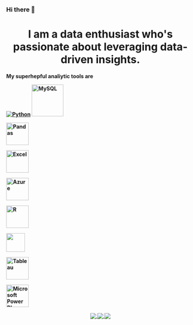 ### Hi there 👋

<div align="center"> <h1 align="center"> I am a data enthusiast who's passionate about leveraging data-driven insights. </h1> </div>  
 
 

<b> My superhepful analiytic tools are <b>  

  

<div <p align="center"></div>

[![Python](https://www.python.org/static/community_logos/python-logo.png)](https://www.w3schools.com/)
<a href="#" target="_blank"> <img src="https://www.mysql.com/common/logos/logo-mysql-170x115.png" alt="MySQL" height="85"/> </a> 

<a href="#" target="_blank"> <img src="https://upload.wikimedia.org/wikipedia/commons/thumb/e/ed/Pandas_logo.svg/2560px-Pandas_logo.svg.png" alt="Pandas" height="60"/> </a> 

<a href="#" target="_blank"> <img src="https://upload.wikimedia.org/wikipedia/commons/thumb/3/34/Microsoft_Office_Excel_%282019%E2%80%93present%29.svg/512px-Microsoft_Office_Excel_%282019%E2%80%93present%29.svg.png" alt="Excel" height="60"/> </a> 

<a href="#" target="_blank"> <img src="https://upload.wikimedia.org/wikipedia/commons/thumb/a/a8/Microsoft_Azure_Logo.svg/187px-Microsoft_Azure_Logo.svg.png" alt="Azure" height="60"/> </a> 

<a href="#" target="_blank"> <img src="https://www.r-project.org/logo/Rlogo.png" alt="R" height="60"/> </a>

<a href="#" target="_blank"> <img src="https://seaborn.pydata.org/_static/logo-wide-lightbg.svg" height="50"/> </a>

<a href="#" target="_blank"> <img src="https://upload.wikimedia.org/wikipedia/en/thumb/0/06/Tableau_logo.svg/1920px-Tableau_logo.svg.png" alt="Tableau" height="60"/> </a> 

<a href="#" target="_blank"> <img src="https://insightsoftware.com/wp-content/uploads/2018/03/blog-microsoft-power-bi-solid-color.jpg" alt="Microsoft Power BI" height="60"/> </a>
  

  

</p>  



<p align="center">  

 

  

<a href="https://www.linkedin.com/in/ebru-akguc-00000/">  

  

 <img align="center" src="https://img.shields.io/badge/linkedin-%230077B5.svg?&style=for-the-badge&logo=linkedin&logoColor=white" />  

  

</a>  

  

  

  

<a href="https://public.tableau.com/app/profile/ebru.akguc/vizzes">  

  

  <img align="center" src="https://img.shields.io/badge/-Tableau-1e376b?style=for-the-badge&logo=tableau&logoColor=white"  />  

  

</a>  

  

  

  

<a href="mailto:e.saban@hotmail.co.uk">    

  

  <img align="center" src="https://upload.wikimedia.org/wikipedia/commons/thumb/d/df/Microsoft_Office_Outlook_(2018%E2%40%40present).svg/512px-Microsoft_Office_Outlook_(2018%E2%40%40present).svg.png"  />  

  

</a>  

  

  

  

</p> 

<!--
**LogicLoomer7/LogicLoomer7** is a ✨ _special_ ✨ repository because its `README.md` (this file) appears on your GitHub profile.

Here are some ideas to get you started:

- 🔭 I’m currently working on ...
- 🌱 I’m currently learning ...
- 👯 I’m looking to collaborate on ...
- 🤔 I’m looking for help with ...
- 💬 Ask me about ...
- 📫 How to reach me: ...
- 😄 Pronouns: ...
- ⚡ Fun fact: ...
-->
